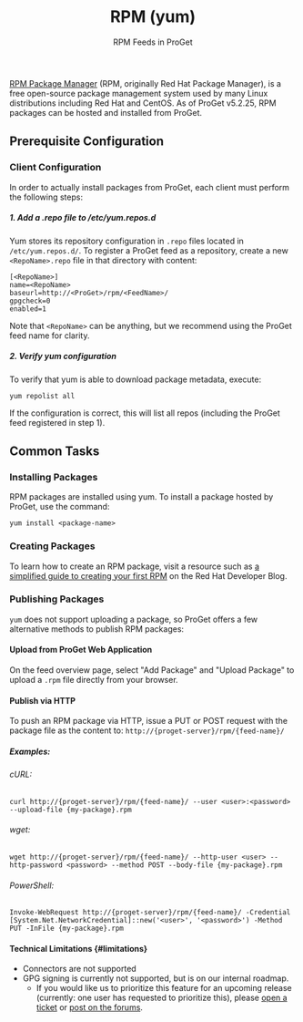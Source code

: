 ﻿---
title: RPM (yum)
subtitle: RPM Feeds in ProGet
sequence: 500
keywords: proget,feeds,rpm,yum
show-headings-in-nav: true
---

[RPM Package Manager](https://rpm.org/) (RPM, originally Red Hat Package Manager), is a free open-source package management system used by many Linux distributions including Red Hat and CentOS. As of ProGet v5.2.25, RPM packages can be hosted and installed from ProGet.

## Prerequisite Configuration

### Client Configuration

In order to actually install packages from ProGet, each client must perform the following steps:

##### 1. Add a .repo file to /etc/yum.repos.d
Yum stores its repository configuration in `.repo` files located in `/etc/yum.repos.d/`. To register a ProGet feed as a repository, create a new `<RepoName>.repo` file in that directory with content:
```
[<RepoName>]
name=<RepoName>
baseurl=http://<ProGet>/rpm/<FeedName>/
gpgcheck=0
enabled=1
```
Note that `<RepoName>` can be anything, but we recommend using the ProGet feed name for clarity.

##### 2. Verify yum configuration

To verify that yum is able to download package metadata, execute:
```
yum repolist all
```
If the configuration is correct, this will list all repos (including the ProGet feed registered in step 1).

## Common Tasks

### Installing Packages

RPM packages are installed using yum. To install a package hosted by ProGet, use the command: 

```
yum install <package-name>
```

### Creating Packages

To learn how to create an RPM package, visit a resource such as [a simplified guide to creating your first RPM](https://developers.redhat.com/blog/2019/03/18/rpm-packaging-guide-creating-rpm/) on the Red Hat Developer Blog.

### Publishing Packages

`yum` does not support uploading a package, so ProGet offers a few alternative methods to publish RPM packages:

#### Upload from ProGet Web Application

On the feed overview page, select "Add Package" and "Upload Package" to upload a `.rpm` file directly from your browser.

#### Publish via HTTP

To push an RPM package via HTTP, issue a PUT or POST request with the package file as the content to: `http://{proget-server}/rpm/{feed-name}/`

##### Examples:

###### cURL:

```
curl http://{proget-server}/rpm/{feed-name}/ --user <user>:<password> --upload-file {my-package}.rpm
```

###### wget:

```
wget http://{proget-server}/rpm/{feed-name}/ --http-user <user> --http-password <password> --method POST --body-file {my-package}.rpm
```

###### PowerShell:

```
Invoke-WebRequest http://{proget-server}/rpm/{feed-name}/ -Credential [System.Net.NetworkCredential]::new('<user>', '<password>') -Method PUT -InFile {my-package}.rpm
```


#### Technical Limitations {#limitations}

 - Connectors are not supported
 - GPG signing is currently not supported, but is on our internal roadmap.
   - If you would like us to prioritize this feature for an upcoming release (currently: one user has requested to prioritize this), please [open a ticket](https://my.inedo.com/tickets/new) or [post on the forums](https://forums.inedo.com/).
